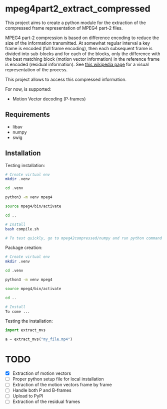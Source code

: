 # mpeg4part2_extract_compressed

This project aims to create a python module for the extraction of the compressed frame representation of MPEG4 part-2 files.

MPEG4 part-2 compression is based on difference encoding to reduce the size of the information transmitted.
At somewhat regular interval a key frame is encoded (full frame encoding), then each subsequent frame is divided into sub-blocks and for each of the blocks, only the difference with the best matching block (motion vector information) in the reference frame is encoded (residual information).
See [this wikipedia page](https://en.wikipedia.org/wiki/Inter_frame) for a visual representation of the process.

This project allows to access this compressed information.

For now, is supported:

- Motion Vector decoding (P-frames)

## Requirements

- libav
- numpy
- swig

## Installation

Testing installation:

```bash
# Create virtual env
mkdir .venv

cd .venv

python3 -m venv mpeg4

source mpeg4/bin/activate

cd ..

# Install
bash compile.sh

# To test quickly, go to mpeg42compressed/numpy and run python command prompt
```

Package creation:

```bash
# Create virtual env
mkdir .venv

cd .venv

python3 -m venv mpeg4

source mpeg4/bin/activate

cd ..

# Install
To come ...
```

Testing the installation:

```python
import extract_mvs

a = extract_mvs("my_file.mp4")
```


# TODO

- [x] Extraction of motion vectors
- [ ] Proper python setup file for local installation
- [ ] Extraction of the motion vectors frame by frame
- [ ] Handle both P and B-frames
- [ ] Upload to PyPI
- [ ] Extraction of the residual frames
